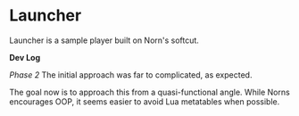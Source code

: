 # Launcher

Launcher is a sample player built on Norn's softcut.


**Dev Log**

*Phase 2*
The initial approach was far to complicated, as expected.

The goal now is to approach this from a quasi-functional angle.
While Norns encourages OOP, it seems easier to avoid Lua metatables when possible.